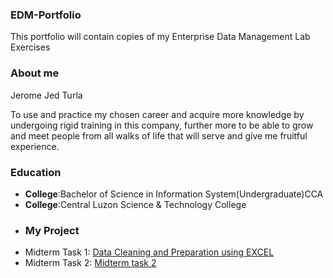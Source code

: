 ### EDM-Portfolio
This portfolio will contain copies of my Enterprise Data Management Lab Exercises
### About me 
Jerome Jed Turla

To use and practice my chosen career and acquire more knowledge by undergoing rigid training in this company, further more to be able to grow and meet people from all walks of life that will serve and give me fruitful experience.
### Education
- **College**:Bachelor of Science in Information System(Undergraduate)CCA
- **College**:Central Luzon Science & Technology College
- ### My Project
- Midterm Task 1:  [Data Cleaning and Preparation using EXCEL](https://github.com/DarthJedi1221/EDM-Portfolio/tree/main/Midterm_Task1#readme)
- Midterm Task 2: [Midterm task 2](https://github.com/patchak2020/EDM-Portfolio/blob/main/Midterm%20Task%202/README.md)
